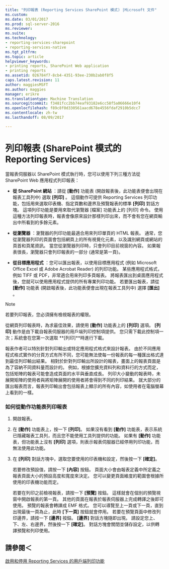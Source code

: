```yaml
---
title: "列印報表 (Reporting Services SharePoint 模式) |Microsoft 文件"
ms.custom: 
ms.date: 03/01/2017
ms.prod: sql-server-2016
ms.reviewer: 
ms.suite: 
ms.technology:
- reporting-services-sharepoint
- reporting-services-native
ms.tgt_pltfrm: 
ms.topic: article
helpviewer_keywords:
- printing reports, SharePoint Web application
- printing reports
ms.assetid: 026784f7-8cb4-4351-93ee-230b2ab0f8f5
caps.latest.revision: 11
author: maggiesMSFT
ms.author: maggies
manager: erikre
ms.translationtype: Machine Translation
ms.sourcegitcommit: f3481fcc2bb74eaf93182e6cc58f5a06666e10f4
ms.openlocfilehash: f89c8f0d330561aacd678e4556fdaf2910b5dcc7
ms.contentlocale: zh-tw
ms.lasthandoff: 08/09/2017

---
```

# <a name="print-a-report-reporting-services-in-sharepoint-mode"></a>列印報表 (SharePoint 模式的 Reporting Services)
  當報表伺服器以 SharePoint 模式執行時，您可以使用下列三種方法從 SharePoint Web 應用程式列印報表：  
  
-   **從 SharePoint 網站** ：請從 **[動作]** 功能表 (開啟報表後，此功能表便會出現在報表工具列中) 選取 **[列印]** 。 這個動作可提供 Reporting Services 列印功能，包括用來選取印表機、指定頁數和邊界及預覽報表的標準 **[列印]** 對話方塊。 這項列印功能是要用來取代瀏覽器 [檔案] 功能表上的 [列印] 命令。 使用這種方法列印報表時，報表會像原來設計那樣列印出來，而不會有您在網頁輸出中所看到的多餘元素。  
  
-   **從瀏覽器** ：瀏覽器的列印功能最適合用來列印單頁的 HTML 報表。 通常，您從瀏覽器列印的頁面會包括網頁上的所有視覺化元素，以及識別網頁或網站的頁首和頁尾資訊。 當您從瀏覽器列印時，只會列印目前視窗的內容。 如果報表很長，瀏覽器只會列印報表的一部分 (通常是第一頁)。  
  
-   **從目標應用程式** ：您可以匯出報表，以使用目標應用程式 (例如 Microsoft Office Excel 或 Adobe Acrobat Reader) 的列印功能。 某些應用程式格式，例如 TIFF 或 PDF，非常適合用來列印多頁報表。 將報表匯出到桌面應用程式後，您就可以使用應用程式提供的所有專業列印功能。 若要匯出報表，請從 **[動作]** 功能表 (開啟報表後，此功能表便會出現在報表工具列中) 選擇 **[匯出]** 。  
  
> [!NOTE]  
>  若要列印報表，您必須擁有檢視報表的權限。  
  
 從網頁列印報表時，為求最佳效果，請使用 **[動作]** 功能表上的 **[列印]** 選項。 **[列印]** 動作是由下載自報表伺服器的用戶端列印控制項提供。 您只需下載此控制項一次；系統會在您第一次選取 **[列印]**時進行下載。  
  
 報表作者可以特別針對列印輸出或特定應用程式格式來設計報表。 由於不同應用程式格式實作的分頁方式有所不同，您可能無法使每一份報表的每一種匯出格式達到最佳列印輸出結果。 相對於針對列印輸出所設計的報表，畫面上的報表頁面是為了容納不同資料量而設計的。 例如，根據您擴充資料列和資料行的方式而定，包括矩陣的報表可能會造成頁面的水平與垂直成長。 列印大小變動的報表時，未展開矩陣的使用者與將矩陣展開的使用者將會得到不同的列印結果。 就大部分的匯出報表而言，報表列印輸出會包括報表上顯示的所有內容，如使用者在電腦螢幕上看到的一樣。  
  
### <a name="how-to-print-reports-from-the-actions-menu"></a>如何從動作功能表列印報表  
  
1.  開啟報表。  
  
2.  在 **[動作]** 功能表上，按一下 **[列印]**。 如果沒有看到 **[動作]** 功能表，表示系統已隱藏報表工具列，而且您不能使用工具列提供的功能。 如果有 **[動作]** 功能表，但功能表上沒有 **[列印]** 選項，則表示報表伺服器已經停用列印功能，而無法使用此功能。  
  
3.  在 **[列印]** 對話方塊中，選取您要使用的印表機和設定，然後按一下 **[確定]**。  
  
     若要修改預設值，請按一下 **[內容]** 按鈕。 頁面大小會由報表定義中所定義之報表頁面大小的預設高度和寬度來決定。 您可以變更頁面維度的範圍會根據所使用的印表機功能而定。  
  
     若要在列印之前檢視報表，請按一下 **[預覽]** 按鈕。 這樣就會在個別的預覽視窗中開啟報表的第一頁。 其他的頁面在報表於報表伺服器上完成轉譯之後即可使用。 預覽的報表會轉譯成 EMF 格式。 您可以導覽至上一頁或下一頁，直到出現最後一頁為止，此時 **[下一頁]** 按鈕就會停用。 若要在預覽頁面中修改列印邊界，請按一下 **[邊界]** 按鈕。 **[邊界]** 對話方塊隨即出現。 請設定您上、下、左、右邊界，然後按一下 **[確定]**。 對話方塊會關閉並儲存設定，以供轉譯預覽和列印使用。  
  
## <a name="see-also"></a>請參閱＜  
 [啟用和停用 Reporting Services 的用戶端列印功能](../../reporting-services/report-server/enable-and-disable-client-side-printing-for-reporting-services.md)  
  
  

